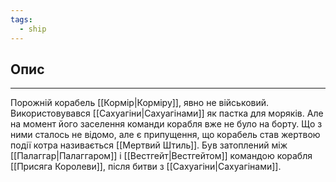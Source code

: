 ```yaml
---
tags:
  - ship
---
```

## Опис
---
Порожній корабель [[Кормір|Корміру]], явно не військовий. Використовувався [[Сахуагіни|Сахуагінами]] як пастка для моряків. Але на момент його заселення команди корабля вже не було на борту. Що з ними сталось не відомо, але є припущення, що корабель став жертвою події котра називається [[Мертвий Штиль]]. Був затоплений між [[Палаггар|Палаггаром]] і [[Вестгейт|Вестгейтом]] командою корабля [[Присяга Королеви]], після битви з [[Сахуагіни|Сахуагінами]].